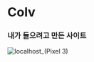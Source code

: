 # Colv

### 내가 들으려고 만든 사이트

![localhost_(Pixel 3)](https://user-images.githubusercontent.com/92253365/156082668-799f4284-fcc9-4e28-8953-62f1bb7d6340.png)
